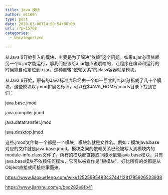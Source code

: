 ```yaml
---
title: java 模块
author: w1100n
type: post
date: 2020-03-08T14:50:54+00:00
url: /?p=15708
categories:
  - Uncategorized

---
```

从Java 9开始引入的模块，主要是为了解决"依赖"这个问题。如果a.jar必须依赖另一个b.jar才能运行，那我们应该给a.jar加点说明啥的，让程序在编译和运行的时候能自动定位到b.jar，这种自带"依赖关系"的class容器就是模块。
  
从Java 9开始，原有的Java标准库已经由一个单一巨大的rt.jar分拆成了几十个模块，这些模块以.jmod扩展名标识，可以在$JAVA_HOME/jmods目录下找到它们：

java.base.jmod
  
java.compiler.jmod
  
java.datatransfer.jmod
  
java.desktop.jmod
  
这些.jmod文件每一个都是一个模块，模块名就是文件名。例如：模块java.base对应的文件就是java.base.jmod。模块之间的依赖关系已经被写入到模块内的module-info.class文件了。所有的模块都直接或间接地依赖java.base模块，只有java.base模块不依赖任何模块，它可以被看作是"根模块"，好比所有的类都是从Object直接或间接继承而来。
  
https://www.liaoxuefeng.com/wiki/1252599548343744/1281795926523938
  
https://www.jianshu.com/p/bec282e8fb41
